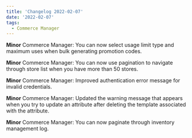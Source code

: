 ```yaml
---
title: 'Changelog 2022-02-07'
date: '2022-02-07'
tags:
  - Commerce Manager
---
```

**Minor** Commerce Manager: You can now select usage limit type and maximum uses when bulk generating promotion codes.

**Minor** Commerce Manager: You can now use pagination to navigate through store list when you have more than 50 stores.

**Minor** Commerce Manager: Improved authentication error message for invalid credentials.

**Minor** Commerce Manager: Updated the warning message that appears when you try to update an attribute after deleting the template associated with the attribute.

**Minor** Commerce Manager: You can now paginate through inventory management log.
